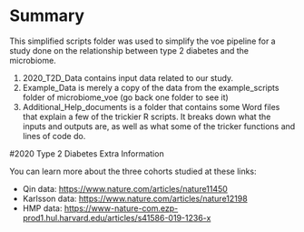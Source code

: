 # Summary
This simplified scripts folder was used to simplify the voe pipeline for a study done on the relationship between type 2 diabetes and the microbiome. 
1. 2020_T2D_Data contains input data related to our study.
2. Example_Data is merely a copy of the data from the example_scripts folder of microbiome_voe (go back one folder to see it)
3. Additional_Help_documents is a folder that contains some Word files that explain a few of the trickier R scripts. It breaks down what the inputs and outputs are, as well as what some of the tricker functions and lines of code do. 


#2020 Type 2 Diabetes Extra Information

You can learn more about the three cohorts studied at these links: 
- Qin data: https://www.nature.com/articles/nature11450
- Karlsson data: https://www.nature.com/articles/nature12198
- HMP data: https://www-nature-com.ezp-prod1.hul.harvard.edu/articles/s41586-019-1236-x
